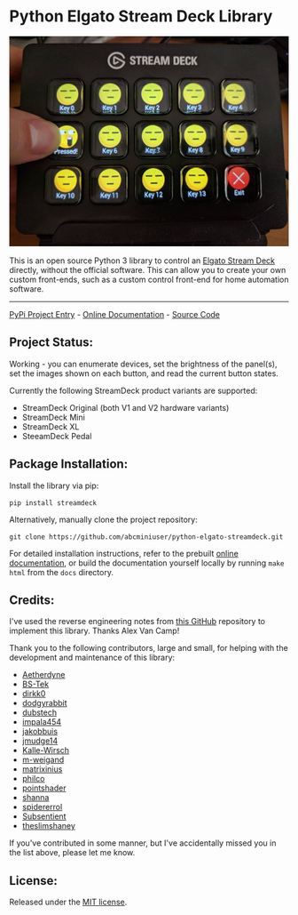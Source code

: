 # Python Elgato Stream Deck Library

![Example Deck](ExampleDeck.jpg)

This is an open source Python 3 library to control an
[Elgato Stream Deck](https://www.elgato.com/en/gaming/stream-deck) directly,
without the official software. This can allow you to create your own custom
front-ends, such as a custom control front-end for home automation software.

_________________

[PyPi Project Entry](https://pypi.org/project/streamdeck/) - [Online Documentation](https://python-elgato-streamdeck.readthedocs.io) - [Source Code](https://github.com/abcminiuser/python-elgato-streamdeck)


## Project Status:

Working - you can enumerate devices, set the brightness of the panel(s), set
the images shown on each button, and read the current button states.

Currently the following StreamDeck product variants are supported:
* StreamDeck Original (both V1 and V2 hardware variants)
* StreamDeck Mini
* StreamDeck XL
* SteeamDeck Pedal


## Package Installation:

Install the library via pip:

```
pip install streamdeck
```

Alternatively, manually clone the project repository:

```
git clone https://github.com/abcminiuser/python-elgato-streamdeck.git
```

For detailed installation instructions, refer to the prebuilt
[online documentation](https://python-elgato-streamdeck.readthedocs.io), or
build the documentation yourself locally by running `make html` from the `docs`
directory.


## Credits:

I've used the reverse engineering notes from
[this GitHub](https://github.com/Lange/node-elgato-stream-deck/blob/master/NOTES.md)
repository to implement this library. Thanks Alex Van Camp!

Thank you to the following contributors, large and small, for helping with the
development and maintenance of this library:

- [Aetherdyne](https://github.com/Aetherdyne)
- [BS-Tek](https://github.com/BS-Tek)
- [dirkk0](https://github.com/dirkk0)
- [dodgyrabbit](https://github.com/dodgyrabbit)
- [dubstech](https://github.com/dubstech)
- [impala454](https://github.com/impala454)
- [jakobbuis](https://github.com/jakobbuis)
- [jmudge14](https://github.com/jmudge14)
- [Kalle-Wirsch](https://github.com/Kalle-Wirsch)
- [m-weigand](https://github.com/m-weigand)
- [matrixinius](https://github.com/matrixinius)
- [philco](https://github.com/phillco)
- [pointshader](https://github.com/pointshader)
- [shanna](https://github.com/shanna)
- [spidererrol](https://github.com/Spidererrol)
- [Subsentient](https://github.com/Subsentient)
- [theslimshaney](https://github.com/theslimshaney)

If you've contributed in some manner, but I've accidentally missed you in the
list above, please let me know.


## License:

Released under the [MIT license](LICENSE).
